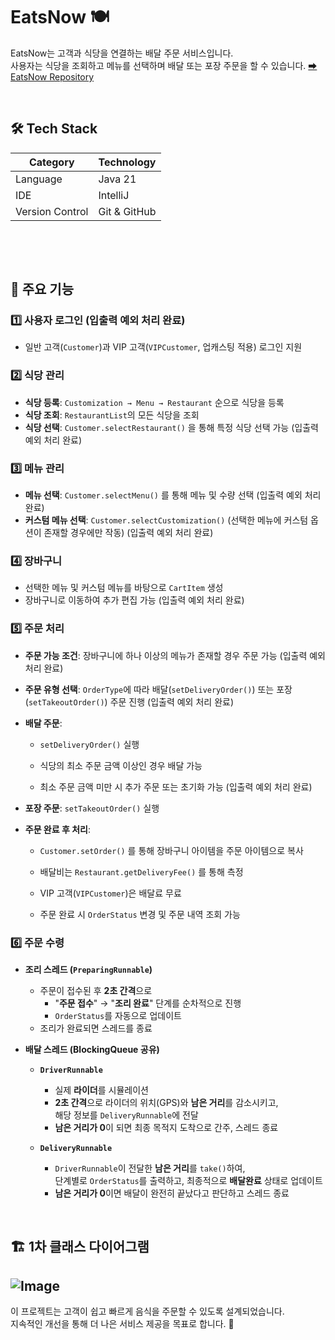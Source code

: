 # EatsNow 🍽️
EatsNow는 고객과 식당을 연결하는 배달 주문 서비스입니다.  
사용자는 식당을 조회하고 메뉴를 선택하며 배달 또는 포장 주문을 할 수 있습니다.
[➡ EatsNow Repository](https://github.com/jieunyy/kbt_week1)  

⠀
## 🛠️ Tech Stack
| Category         | Technology   |
|-----------------|-------------|
| Language        | Java 21      |
| IDE            | IntelliJ     |
| Version Control | Git & GitHub |  
⠀  

  ⠀  
  
## 📖 주요 기능
### 1️⃣ 사용자 로그인 (입출력 예외 처리 완료)
- 일반 고객(`Customer`)과 VIP 고객(`VIPCustomer`, 업캐스팅 적용) 로그인 지원
### 2️⃣ 식당 관리
- **식당 등록**: `Customization → Menu → Restaurant` 순으로 식당을 등록
- **식당 조회**: `RestaurantList`의 모든 식당을 조회
- **식당 선택**: `Customer.selectRestaurant()` 을 통해 특정 식당 선택 가능  (입출력 예외 처리 완료)
### 3️⃣ 메뉴 관리
- **메뉴 선택**: `Customer.selectMenu()` 를 통해 메뉴 및 수량 선택 (입출력 예외 처리 완료)
- **커스텀 메뉴 선택**: `Customer.selectCustomization()` (선택한 메뉴에 커스텀 옵션이 존재할 경우에만 작동)  (입출력 예외 처리 완료)
### 4️⃣ 장바구니
- 선택한 메뉴 및 커스텀 메뉴를 바탕으로 `CartItem` 생성
- 장바구니로 이동하여 추가 편집 가능 (입출력 예외 처리 완료)
### 5️⃣ 주문 처리
- **주문 가능 조건**: 장바구니에 하나 이상의 메뉴가 존재할 경우 주문 가능  (입출력 예외 처리 완료)
- **주문 유형 선택**: `OrderType`에 따라 배달(`setDeliveryOrder()`) 또는 포장(`setTakeoutOrder()`) 주문 진행  (입출력 예외 처리 완료)
- **배달 주문**:
  
  - `setDeliveryOrder()` 실행
  
  - 식당의 최소 주문 금액 이상인 경우 배달 가능
  
  - 최소 주문 금액 미만 시 추가 주문 또는 초기화 가능  (입출력 예외 처리 완료)
- **포장 주문**: `setTakeoutOrder()` 실행
- **주문 완료 후 처리**:
  
  - `Customer.setOrder()` 를 통해 장바구니 아이템을 주문 아이템으로 복사
  
  - 배달비는 `Restaurant.getDeliveryFee()` 를 통해 측정
  
  - VIP 고객(`VIPCustomer`)은 배달료 무료
  
  - 주문 완료 시 `OrderStatus` 변경 및 주문 내역 조회 가능
### 6️⃣ 주문 수령
- **조리 스레드 (`PreparingRunnable`)**  
  - 주문이 접수된 후 **2초 간격**으로  
    - "**주문 접수**" → "**조리 완료**" 단계를 순차적으로 진행  
    - `OrderStatus`를 자동으로 업데이트  
  - 조리가 완료되면 스레드를 종료  

- **배달 스레드 (BlockingQueue 공유)**  
  - **`DriverRunnable`**  
    - 실제 **라이더**를 시뮬레이션  
    - **2초 간격**으로 라이더의 위치(GPS)와 **남은 거리**를 감소시키고,  
      해당 정보를 `DeliveryRunnable`에 전달  
    - **남은 거리가 0**이 되면 최종 목적지 도착으로 간주, 스레드 종료  

  - **`DeliveryRunnable`**  
    - `DriverRunnable`이 전달한 **남은 거리**를 `take()`하여,  
      단계별로 `OrderStatus`를 출력하고, 최종적으로 **배달완료** 상태로 업데이트  
    - **남은 거리가 0**이면 배달이 완전히 끝났다고 판단하고 스레드 종료  

 
⠀  

## 🏗️ 1차 클래스 다이어그램
![Image](https://github.com/user-attachments/assets/4a13e3ea-696f-4701-ae71-fe8dd28f7d9a)
⠀
---
이 프로젝트는 고객이 쉽고 빠르게 음식을 주문할 수 있도록 설계되었습니다.  
지속적인 개선을 통해 더 나은 서비스 제공을 목표로 합니다. 🚀
